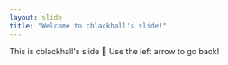 ```yaml
---
layout: slide
title: "Welcome to cblackhall's slide!"
---
```

This is cblackhall's slide :tada:
Use the left arrow to go back!
